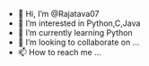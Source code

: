 - 👋 Hi, I’m @Rajatava07
- 👀 I’m interested in Python,C,Java
- 🌱 I’m currently learning Python 
- 💞️ I’m looking to collaborate on ...
- 📫 How to reach me ...

<!---
Rajatava07/Rajatava07 is a ✨ special ✨ repository because its `README.md` (this file) appears on your GitHub profile.
You can click the Preview link to take a look at your changes.
--->
